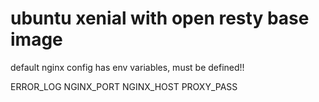 # ubuntu xenial with open resty base image

default nginx config has env variables, must be defined!!

ERROR_LOG
NGINX_PORT
NGINX_HOST
PROXY_PASS

